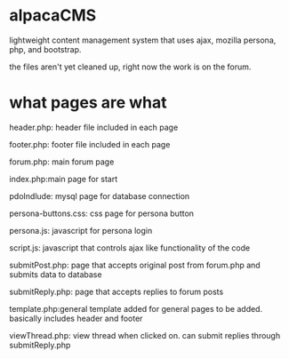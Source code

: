 alpacaCMS
=========

lightweight content management system that uses ajax, mozilla persona, php, and bootstrap. 

the files aren't yet cleaned up, right now the work is on the forum.

what pages are what
===================

header.php: header file included in each page


footer.php: footer file included in each page 


forum.php: main forum page


index.php:main page for start


pdoIndlude: mysql page for database connection


persona-buttons.css: css page for persona button


persona.js: javascript for persona login


script.js: javascript that controls ajax like functionality of the code


submitPost.php: page that accepts original post from forum.php and submits data to database


submitReply.php: page that accepts replies to forum posts


template.php:general template added for general pages to be added. basically includes header and footer


viewThread.php: view thread when clicked on. can submit replies through submitReply.php
